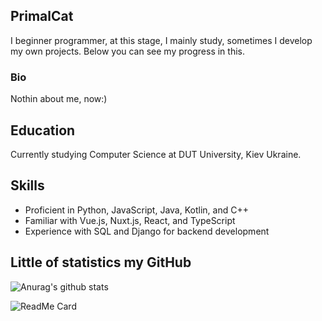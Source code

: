## PrimalCat
I beginner programmer, at this stage, I mainly study, sometimes I develop my own projects. Below you can see my progress in this.
### Bio
Nothin about me, now:)

## Education
Currently studying Computer Science at DUT University, Kiev Ukraine.

## Skills
- Proficient in Python, JavaScript, Java, Kotlin, and C++
- Familiar with Vue.js, Nuxt.js, React, and TypeScript
- Experience with SQL and Django for backend development

## Little of statistics my GitHub
![Anurag's github stats](https://github-readme-stats.vercel.app/api?username=PrimalCat-Real&show_icons=true&theme=prussian) 


![ReadMe Card](https://github-readme-stats.vercel.app/api/pin/?username=anuraghazra&repo=github-readme-stats&theme=prussian)


